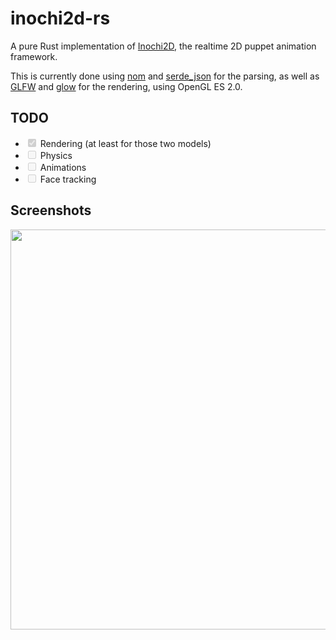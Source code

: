 # inochi2d-rs

A pure Rust implementation of [Inochi2D](https://inochi2d.com), the realtime 2D
puppet animation framework.

This is currently done using [nom](https://crates.io/crates/nom) and
[serde\_json](https://crates.io/crates/serde_json) for the parsing, as well as
[GLFW](https://www.glfw.org) and [glow](https://crates.io/crates/glow) for the
rendering, using OpenGL ES 2.0.

## TODO

- <input type="checkbox" disabled="" checked=""/> Rendering (at least for those two models)
- <input type="checkbox" disabled=""/> Physics
- <input type="checkbox" disabled=""/> Animations
- <input type="checkbox" disabled=""/> Face tracking

## Screenshots

<picture width="640"><source type="image/avif" srcset="https://linkmauve.fr/dev/inochi2d/aka.avif"/><img width="640" src="https://linkmauve.fr/dev/inochi2d/aka.png"/></picture>
